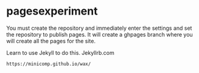 # pagesexperiment

You must create the repository and immediately enter the settings and set the repository to publish pages. It will create a ghpages branch where you will create all the pages for the site.

Learn to use Jekyll to do this. Jekyllrb.com

`https://minicomp.github.io/wax/`
